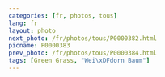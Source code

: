 ```yaml
---
categories: [fr, photos, tous]
lang: fr
layout: photo
next_photo: /fr/photos/tous/P0000382.html
picname: P0000383
prev_photo: /fr/photos/tous/P0000384.html
tags: [Green Grass, "Wei\xDFdorn Baum"]
---
```

